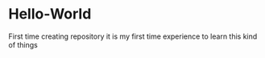 # Hello-World
First time creating repository
it is my first time experience to learn this kind of things
